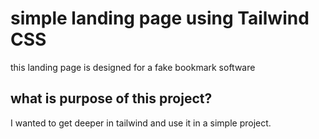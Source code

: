 # simple landing page using Tailwind CSS
this landing page is designed for a fake bookmark software
## what is purpose of this project?
I wanted to get deeper in tailwind and use it in a simple project.

